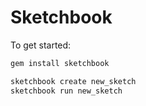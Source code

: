 # Sketchbook

To get started:

```sh
gem install sketchbook
```

```sh
sketchbook create new_sketch
sketchbook run new_sketch
```
